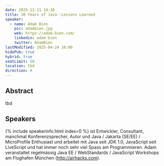 ```yaml
---
date: 2025-12-11 18:30
title: 30 Years of Java--Lessons Learned
speaker:
  - name: Adam Bien
    pic: adambien.jpg
    web: https://adam-bien.com/
    linkedin: adam-bien
    twitter: AdamBien
lastModified: 2025-04-24 16:00
hidePub: true
hybrid: true
seatLimit: 50
location: tbd
direction: #
---
```


## Abstract

tbd


## Speakers

{% include speakerinfo.html index=0 %} ist Entwickler, Consultant, manchmal Konferenzsprecher, Autor und Java / Jakarta (SE/EE) / MicroProfile Enthusiast und arbeitet mit Java seit JDK 1.0, JavaScript seit LiveScript und hat immer noch sehr viel Spass am Programmieren. Adam veranstaltet regelmässig Java EE / WebStandards / JavaScript Workshops am Flughafen München (http://airhacks.com).
